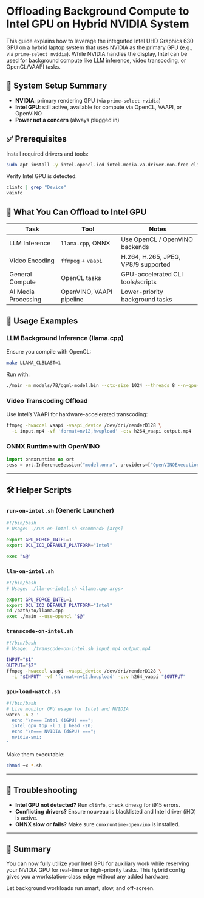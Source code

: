 # Offloading Background Compute to Intel GPU on Hybrid NVIDIA System

This guide explains how to leverage the integrated Intel UHD Graphics 630 GPU on a hybrid laptop system that uses NVIDIA as the primary GPU (e.g., via `prime-select nvidia`). While NVIDIA handles the display, Intel can be used for background compute like LLM inference, video transcoding, or OpenCL/VAAPI tasks.

## 🔧 System Setup Summary

* **NVIDIA**: primary rendering GPU (via `prime-select nvidia`)
* **Intel GPU**: still active, available for compute via OpenCL, VAAPI, or OpenVINO
* **Power not a concern** (always plugged in)

## ✅ Prerequisites

Install required drivers and tools:

```bash
sudo apt install -y intel-opencl-icd intel-media-va-driver-non-free clinfo vainfo
```

Verify Intel GPU is detected:

```bash
clinfo | grep "Device"
vainfo
```

## 🧠 What You Can Offload to Intel GPU

| Task                | Tool                     | Notes                               |
| ------------------- | ------------------------ | ----------------------------------- |
| LLM Inference       | `llama.cpp`, ONNX        | Use OpenCL / OpenVINO backends      |
| Video Encoding      | `ffmpeg` + `vaapi`       | H.264, H.265, JPEG, VP8/9 supported |
| General Compute     | OpenCL tasks             | GPU-accelerated CLI tools/scripts   |
| AI Media Processing | OpenVINO, VAAPI pipeline | Lower-priority background tasks     |

## 🚀 Usage Examples

### LLM Background Inference (llama.cpp)

Ensure you compile with OpenCL:

```bash
make LLAMA_CLBLAST=1
```

Run with:

```bash
./main -m models/7B/ggml-model.bin --ctx-size 1024 --threads 8 --n-gpu-layers 0 --use-opencl
```

### Video Transcoding Offload

Use Intel’s VAAPI for hardware-accelerated transcoding:

```bash
ffmpeg -hwaccel vaapi -vaapi_device /dev/dri/renderD128 \
  -i input.mp4 -vf 'format=nv12,hwupload' -c:v h264_vaapi output.mp4
```

### ONNX Runtime with OpenVINO

```python
import onnxruntime as ort
sess = ort.InferenceSession("model.onnx", providers=["OpenVINOExecutionProvider"])
```

---

## 🛠️ Helper Scripts

### `run-on-intel.sh` (Generic Launcher)

```bash
#!/bin/bash
# Usage: ./run-on-intel.sh <command> [args]

export GPU_FORCE_INTEL=1
export OCL_ICD_DEFAULT_PLATFORM="Intel"

exec "$@"
```

### `llm-on-intel.sh`

```bash
#!/bin/bash
# Usage: ./llm-on-intel.sh <llama.cpp args>

export GPU_FORCE_INTEL=1
export OCL_ICD_DEFAULT_PLATFORM="Intel"
cd /path/to/llama.cpp
exec ./main --use-opencl "$@"
```

### `transcode-on-intel.sh`

```bash
#!/bin/bash
# Usage: ./transcode-on-intel.sh input.mp4 output.mp4

INPUT="$1"
OUTPUT="$2"
ffmpeg -hwaccel vaapi -vaapi_device /dev/dri/renderD128 \
  -i "$INPUT" -vf 'format=nv12,hwupload' -c:v h264_vaapi "$OUTPUT"
```

### `gpu-load-watch.sh`

```bash
#!/bin/bash
# Live monitor GPU usage for Intel and NVIDIA
watch -n 2 '
  echo "\n=== Intel (iGPU) ===";
  intel_gpu_top -l 1 | head -20;
  echo "\n=== NVIDIA (dGPU) ===";
  nvidia-smi;
'
```

Make them executable:

```bash
chmod +x *.sh
```

---

## 🧼 Troubleshooting

* **Intel GPU not detected?** Run `clinfo`, check dmesg for i915 errors.
* **Conflicting drivers?** Ensure nouveau is blacklisted and Intel driver (iHD) is active.
* **ONNX slow or fails?** Make sure `onnxruntime-openvino` is installed.

---

## 🧭 Summary

You can now fully utilize your Intel GPU for auxiliary work while reserving your NVIDIA GPU for real-time or high-priority tasks. This hybrid config gives you a workstation-class edge without any added hardware.

Let background workloads run smart, slow, and off-screen.


